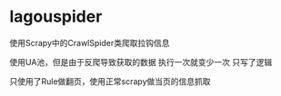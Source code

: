 # lagouspider
使用Scrapy中的CrawlSpider类爬取拉钩信息


使用UA池，但是由于反爬导致获取的数据 执行一次就变少一次 只写了逻辑

只使用了Rule做翻页，使用正常scrapy做当页的信息抓取
